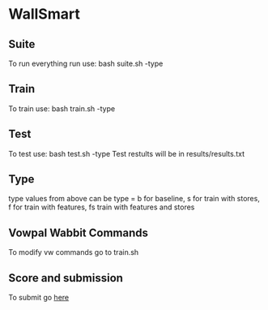 # WallSmart

## Suite
To run everything run use: bash suite.sh -type

## Train
To train use: bash train.sh -type

## Test
To test use: bash test.sh -type
Test restults will be in results/results.txt

## Type
type values from above can be
type = b for baseline, s for train with stores, f for train with features, fs train with features and stores

## Vowpal Wabbit Commands
To modify vw commands go to train.sh

## Score and submission
To submit go [here](https://www.kaggle.com/c/walmart-recruiting-store-sales-forecasting/submissions/attach)

